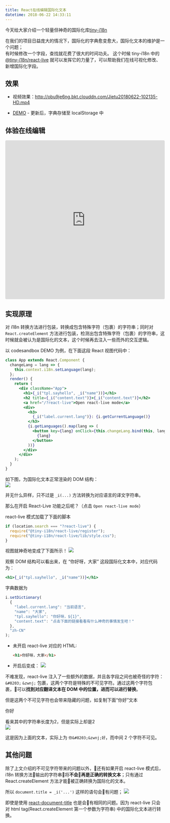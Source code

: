 ```yaml
---
title: React在线编辑国际化文本
datetime: 2018-06-22 14:33:11
---
```


今天给大家介绍一个轻量但神奇的国际化库[tiny-i18n](https://github.com/imcuttle/tiny-i18n)

在我们的项目日益庞大的情况下，国际化的字典愈变愈大，国际化文本的维护是一个问题；  
有时候修改一个字段，查找就花费了很大的时间功夫。
这个时候 tiny-i18n 中的 [@tiny-i18n/react-live](https://github.com/imcuttle/tiny-i18n/tree/master/packages/react-live) 就可以发挥它的力量了，可以帮助我们在线可视化修改、新增国际化字段。

## 效果

- 视频效果：http://obu9je6ng.bkt.clouddn.com/Jietu20180622-102135-HD.mp4

- [DEMO](https://imcuttle.github.io/tiny-i18n/) - 更新后，字典存储至 localStorage 中

## 体验在线编辑

<iframe src="https://codesandbox.io/embed/kpow6rnnr" style="width:100%; height:500px; border:0; border-radius: 4px; overflow:hidden;" sandbox="allow-modals allow-forms allow-popups allow-scripts allow-same-origin"></iframe>

## 实现原理

对 i18n 转换方法进行包装，转换成包含特殊字符（包裹）的字符串；同时对 `React.createElement` 方法进行包装，检测出包含特殊字符（包裹）的字符串，这时候就会被认为是国际化的文本，这个时候再去注入一些而外的交互逻辑。

以 codesandbox DEMO 为例，在下面这段 React 视图代码中：
```jsx
class App extends React.Component {
  changeLang = lang => {
    this.context.i18n.setLanguage(lang);
  };
  render() {
    return (
      <div className="App">
        <h1>{_i("tpl.sayhello", _i("name"))}</h1>
        <h2 title={_i("content.text")}>{_i("content.text")}</h2>
        <a href="/?react-live">Open react-live mode</a>
        <div>
          <h3>
            {_i("label.current.lang")}: {i.getCurrentLanguage()}
          </h3>
          {i.getLanguages().map(lang => (
            <button key={lang} onClick={this.changeLang.bind(this, lang)}>
              {lang}
            </button>
          ))}
        </div>
      </div>
    );
  }
}
```

如下图，为国际化文本正常渲染的 DOM 结构：  
![](https://i.loli.net/2018/06/23/5b2ddc31d501a.png)

并无什么异样，只不过是 `_i(...)` 方法转换为对应语言的译文字符串。

那么在开启 React-Live 功能之后呢？（点击 `Open react-live mode`）

react-live 模式加载了下面的脚本
```javascript
if (location.search === "?react-live") {
  require("@tiny-i18n/react-live/register");
  require("@tiny-i18n/react-live/lib/style.css");
}
```

视图就神奇地变成了下面所示！
![](https://i.loli.net/2018/06/23/5b2ddcbb2d9ec.png)

观察 DOM 结构可以看出来，在 “你好呀，大家” 这段国际化文本中，对应代码为：
```jsx
<h1>{_i("tpl.sayhello", _i("name"))}</h1>
```

字典数据为
```javascript
i.setDictionary(
  {
    "label.current.lang": "当前语言",
    "name": "大家",
    "tpl.sayhello": "你好呀，${1}",
    "content.text": "点击下面的链接看看有什么神奇的事情发生吧！"
  },
  "zh-CN"
);
```

- 未开启 react-live 对应的 HTML:
  ```html
  <h1>你好呀，大家</h1>
  ```

- 开启后变成：
  ![](https://i.loli.net/2018/06/24/5b2f63fb8399c.png)

不难发现，react-live 注入了一些额外的数据，并且各字段之间也被奇怪的字符： `&#8203;` `&zwnj;` 包裹，这两个字符是特殊的不可见字符。通过这两个字符包裹，可以**找到对应翻译文本在 DOM 中的位置，进而可以进行替换**。

但是这两个不可见字符也会带来隐藏的问题，如复制下面“你好”文本

你&#8203;&zwnj;好

看来其中的字符串长度为2，但是实际上却是2  
![](https://i.loli.net/2018/06/24/5b2f657f036f8.png)

这是因为上面的文本，实际上为 `你&#8203;&zwnj;好`，而中间 2 个字符不可见。

## 其他问题

除了上文介绍的不可见字符带来的问题以外，还有如果开启 react-live 模式后，i18n 转换方法输出的字符串将**不会再是正确的转换文本**；只有通过 React.createElement 方法才能被正确转换为国际化的文本。

所以 `document.title = _i('...')` 这样的语句会有问题；
![](https://i.loli.net/2018/06/24/5b2f66ee9959b.png)

即使是使用 [react-document-title](https://github.com/gaearon/react-document-title) 也是会有相同的问题。因为 react-live 只会对 html tag(React.createElement 第一个参数为字符串) 中的国际化文本进行转换。
